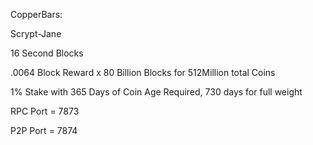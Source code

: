 CopperBars: 

Scrypt-Jane

16 Second Blocks

.0064 Block Reward x 80 Billion Blocks for 512Million total Coins

1% Stake with 365 Days of Coin Age Required, 730 days for full weight

RPC Port = 7873

P2P Port = 7874

